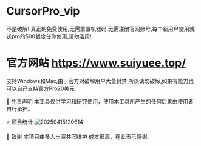 # CursorPro_vip
不是破解! 真正的免费使用,无需重置机器码,无需注册官网账号,每个新用户使用就送pro的500额度任你使用,请勿滥用!

# 官方网站 https://www.suiyuee.top/

支持Windows和Mac,由于官方对破解用户大量封禁 所以请勿破解,如果有能力也可以自己支持官方Pro20美元

📩 免责声明
本工具仅供学习和研究使用，使用本工具所产生的任何后果由使用者自行承担。

⭐ 项目统计
![20250415120614](https://github.com/user-attachments/assets/d2a94dc0-374d-4a0f-abca-de95eeca1366)

📝 致谢
本项目由多人出资共同维护 成本很高，在此表示感谢。
